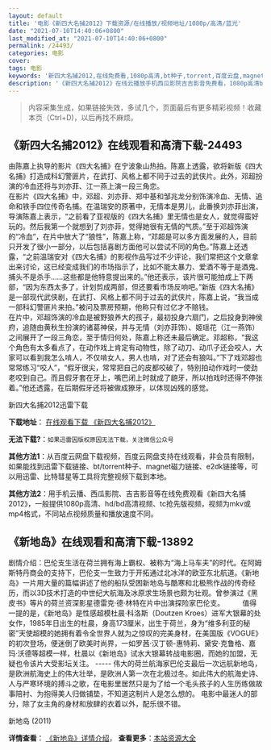 ```yaml
---
layout: default
title: '电影《新四大名捕2012》下载资源/在线播放/视频地址/1080p/高清/蓝光'
date: "2021-07-10T14:40:06+0800"
last_modified_at: "2021-07-10T14:40:06+0800"
permalink: /24493/
categories: 电影
cover:
tags: 电影
keywords: '新四大名捕2012,在线免费看,1080p高清,bt种子,torrent,百度云盘,magnet,磁力链,迅雷下载资源'
description: '《新四大名捕2012》在线云播放手机西瓜影院吉吉影音免费看，1080p高清bd/hd未删减完整版和tc抢先枪版，mkv/mp4格式，附带bt/torrent种子、magnet/磁力链、百度云盘、网盘资源迅雷下载链接'
---
```


>内容采集生成，如果链接失效，多试几个，页面最后有更多精彩视频！收藏本页（Ctrl+D)，以后再找不麻烦。


## 《新四大名捕2012》在线观看和高清下载-24493

由陈嘉上执导的影片《四大名捕》在宁波象山热拍。陈嘉上透露，欲将新版《四大名捕》打造成科幻警匪片，在武打、风格上都不同于过去的武侠片。此外，邓超扮演的冷血还将与刘亦菲、江一燕上演一段三角恋。<br />在影片《四大名捕》中，邓超、刘亦菲、郑中基和邹兆龙分别饰演冷血、无情、追命和铁手四位传奇名捕。在温瑞安的原著中，无情本是男儿，此番换刘亦菲出演，导演陈嘉上表示，“之前看了亚视版的《四大名捕》里无情也是女人，就觉得蛮好玩的。然后我第一个就想到了刘亦菲，觉得她很有无情的气质。&rdquo;至于邓超饰演的&ldquo;冷血”，在片中放大了&ldquo;狼性&rdquo;，陈嘉上称，“邓超是可以多方面发展的人，目前只开发了很小一部分，以后包括喜剧方面他可以尝试不同的角色。&rdquo;陈嘉上还透露，&ldquo;之前温瑞安对《四大名捕》的影视作品写过不少评论，我们常把这个文章拿出来讨论，这已经变成我们的市场指示了，比如不能太暴力、爱酒不等于是酒鬼、捕头不是杀手&hellip;…这些都是他特意提出来的。&rdquo;他还表示，该片很可能拍成上下两部，&ldquo;因为东西太多了，计划剪成两部，但还要看市场反响吧。&rdquo;新版《四大名捕》是一部现代武侠剧，在武打、风格上都不同于过去的武侠片，陈嘉上说，“我当成一部科幻警匪片来拍。&rdquo;被问及票房预期，他称只有过亿才不赔钱。<br />在片中，邓超饰演的冷血是被野狼养大的孩子，最初投身六扇门，之后投身到神侯府，追随由黄秋生扮演的诸葛神侯，并与无情（刘亦菲饰）、姬瑶花（江一燕饰）之间展开了一段三角恋，至于情归何处，陈嘉上称还未最后确定。邓超称，&ldquo;我这个角色有太多看点了，在动作戏上肯定有动物性，除了动刀、动爪子还会咬人，大家可以看到我怎么啃人，不仅啃女人，男人也啃，对了还会有狼叫。&rdquo;下了戏邓超也常常练习“咬人”，&ldquo;假牙很尖，常常把自己的皮都咬破了，特别拍动作戏时一使劲老咬到自己。而且假牙套在牙上，嘴巴闭上时就成了龅牙，所以拍戏时还得不停张着。&rdquo;他还透露，在后期假牙还将被做成獠牙，以体现凶残的感觉。


新四大名捕2012迅雷下载

**下载地址**： [在线观看下载 《新四大名捕2012》](https://www.993dy.com//vod-detail-id-23695.html) 


**无法下载?**：`如果迅雷因版权原因无法下载，关注微信公众号 `

**其他方法1**：从百度云网盘下载视频，百度云网盘支持在线观看，非会员有限制，如果能找到迅雷下载链接、bt/torrent种子、magnet磁力链接、e2dk链接等，可以用迅雷、比特彗星等工具将完整视频下载到本地。

**其他方法2**：用手机云播、西瓜影院、吉吉影音等在线免费观看《新四大名捕2012》，一般提供1080p高清、hd/bd高清视频、tc抢先版视频，视频为mkv或mp4格式，不同站点视频质量和播放速度不同。


## 《新地岛》在线观看和高清下载-13892

剧情介绍：巴伦支生活在荷兰拥有海上霸权、被称为“海上马车夫”的时代。在阿姆斯特丹商会的支持下，巴伦支一生致力于开拓通过北冰洋的欧亚东北航道。《新地岛》一片用大量的篇幅讲述了他的船队受困新地岛与酷寒和北极熊作战的传奇经历，而以3D技术打造的中世纪大航海及冰原求生场景也颇为壮观。曾参演过《黑皮书》等片的荷兰资深影星德雷克·德·林特在片中出演探险家巴伦支。  　　值得一提的是，《新地岛》是性感超模杜晨·科洛斯（Doutzen Kroes）进军大银幕的处女作，1985年日出生的杜晨，身高173厘米，出生于荷兰，身为“维多利亚的秘密”天使超模的她拥有着令全世界人就为之惊叹的完美身材，在美国版《VOGUE》的初次登场，便迷倒了欧美时尚界，一如罗茜·汉丁顿-惠特莉、黛安·克鲁格、嘉玛·沃德等超模一样，杜晨以《新地岛》试水大银幕转战电影圈，而她的加盟，无疑也令该片大受影坛关注。 ----- 伟大的荷兰航海家巴伦支最后一次远航新地岛，是欧洲航海史上的伟大壮举，是欧洲人第一次在北极过冬。如此伟大的航海史诗、人与严寒环境的搏斗之歌，在电影里居然只是为了给一个毛头孩子的人生历练做故事陪衬、为抱得美人归做铺垫，不知道这制片人是怎么想的。 电影中最迷人的部分，除了女主角的身材和放肆的衣着以外，配乐很不错。


新地岛 (2011)

**详情查看**： [《新地岛》详情介绍](/movie/13892/)， **查看更多**：[本站资源大全](/movie/t/all/)

